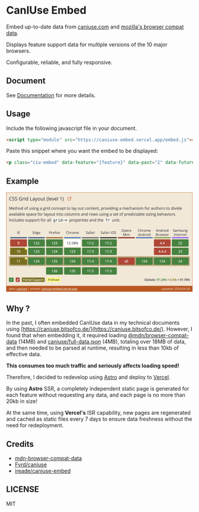# CanIUse Embed

Embed up-to-date data from [caniuse.com](https://caniuse.com/) and
[mozilla's browser compat data](https://github.com/mdn/browser-compat-data).

Displays feature support data for multiple versions of the 10 major browsers.

Configurable, reliable, and fully responsive.

## Document

See [Documentation](https://caniuse-embed.vercel.app/) for more details.

## Usage

Include the following javascript file in your document.

```html
<script type="module" src="https://caniuse-embed.vercel.app/embed.js"></script>
```

Paste this snippet where you want the embed to be displayed:

```html
<p class="ciu-embed" data-feature="{feature}" data-past="2" data-future="3" data-meta="be6d"></p>
```

## Example

![example](./preview/examples.png)

## Why ?

In the past, I often embedded CanIUse data in my technical documents using [https://caniuse.bitsofco.de/](https://caniuse.bitsofco.de/). However, I found that when embedding it, it required loading [@mdn/browser-compat-data](https://github.com/mdn/browser-compat-data) (14MB) and [caniuse/full-data.json](https://github.com/Fyrd/caniuse) (4MB), totaling over 18MB of data, and then needed to be parsed at runtime, resulting in less than 10kb of effective data.

**This consumes too much traffic and seriously affects loading speed!**

Therefore, I decided to redevelop using [Astro](https://astro.build/) and deploy to [Vercel](https://vercel.com/).

By using **Astro** SSR, a completely independent static page is generated for each feature without requesting any data, and each page is no more than 20kb in size!

At the same time, using **Vercel's** ISR capability, new pages are regenerated and cached as static files every 7 days to ensure data freshness without the need for redeployment.

## Credits

- [mdn-browser-compat-data](https://github.com/mdn/browser-compat-data)
- [Fyrd/caniuse](https://github.com/Fyrd/caniuse)
- [ireade/caniuse-embed](https://github.com/ireade/caniuse-embed)

## LICENSE

MIT
